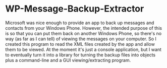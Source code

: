 # WP-Message-Backup-Extractor
Microsoft was nice enough to provide an app to back up messages and contacts from your Windows Phone. 
However, the intended purpose of this is so that you can put them back on another Windows Phone, so
there's no way (as far as I can tell) of viewing the messages on your computer. So I created this program
to read the XML files created by the app and allow them to be viewed. At the moment it's just a console
application, but I want to eventually turn it into a library for turning the backup files into objects
plus a command-line and a GUI viewing/extracting program.
